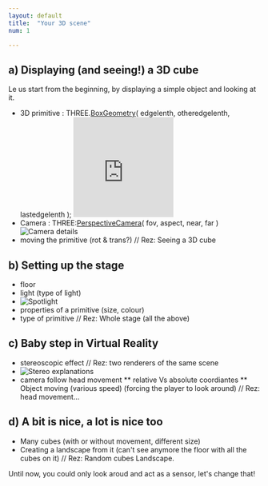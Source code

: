 ```yaml
---
layout: default
title:  "Your 3D scene"
num: 1

---
```



## a) Displaying (and seeing!) a 3D cube
Le us start from the beginning, by displaying a simple object and looking at it.
* 3D primitive : THREE.[BoxGeometry](http://threejs.org/docs/api/extras/geometries/BoxGeometry.html)( edgelenth, otheredgelenth, lastedgelenth );  <iframe width="200" height="200" src="http://threejs.org/examples/webgl_geometry_cube.html" frameborder="0" allowfullscreen></iframe>
* Camera : THREE:[PerspectiveCamera](http://threejs.org/docs/#Reference/Cameras/PerspectiveCamera)( fov, aspect, near, far ) ![Camera details](https://mdn.mozillademos.org/files/11091/FOVrelatedProperties.png)
* moving the primitive (rot & trans?)
// Rez: Seeing a 3D cube

## b) Setting up the stage
* floor
* light (type of light)
* ![Spotlight](https://sites.google.com/site/threejstuts/_/rsrc/1427678925804/home/spotlight-shadowmap/spot1.jpg?height=181&width=200)
* properties of a primitive (size, colour)
* type of primitive
// Rez: Whole stage (all the above)

## c) Baby step in Virtual Reality
* stereoscopic effect
// Rez: two renderers of the same scene
* ![Stereo explanations](https://mdn.mozillademos.org/files/11095/createStereoscopicImages.png  )
* camera follow head movement
** relative Vs absolute coordiantes
** Object moving (various speed) (forcing the player to look around)
// Rez: head movement...  

## d) A bit is nice, a lot is nice too
* Many cubes (with or without movement, different size)
* Creating a landscape from it (can't see anymore the floor with all the cubes on it)
// Rez: Random cubes Landscape.

Until now, you could only look aroud and act as a sensor, let's change that!
